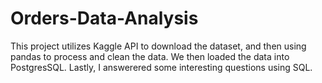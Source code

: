 # Orders-Data-Analysis
This project utilizes Kaggle API to download the dataset, and then using pandas to process and clean the data. We then loaded the data into PostgresSQL. Lastly, I answerered some interesting questions using SQL.
